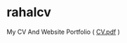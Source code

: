 # rahalcv
My CV And Website Portfolio
( [CV.pdf](https://github.com/user-attachments/files/18985625/CV.pdf) )

